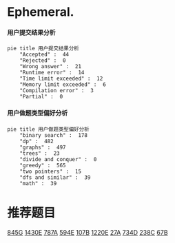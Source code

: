 # Ephemeral.

<!-- tabs:start -->



#### **用户提交结果分析**

```mermaid
pie title 用户提交结果分析
    "Accepted" :  44
    "Rejected" :  0
    "Wrong answer" :  21
    "Runtime error" :  14
    "Time limit exceeded" :  12
    "Memory limit exceeded" :  6
    "Compilation error" :  3
    "Partial" :  0
```

#### **用户做题类型偏好分析**

```mermaid
pie title 用户做题类型偏好分析
    "binary search" :  178
    "dp" :  482
    "graphs" :  497
    "trees" :  23
    "divide and conquer" :  0
    "greedy" :  565
    "two pointers" :  15
    "dfs and similar" :  39
    "math" :  39
```



<!-- tabs:end -->
# 推荐题目
[845G](https://codeforces.com/contest/845/problem/G)
[1430E](https://codeforces.com/contest/1430/problem/E)
[787A](https://codeforces.com/contest/787/problem/A)
[594E](https://codeforces.com/contest/594/problem/E)
[107B](https://codeforces.com/contest/107/problem/B)
[1220E](https://codeforces.com/contest/1220/problem/E)
[27A](https://codeforces.com/contest/27/problem/A)
[734D](https://codeforces.com/contest/734/problem/D)
[238C](https://codeforces.com/contest/238/problem/C)
[67B](https://codeforces.com/contest/67/problem/B)

